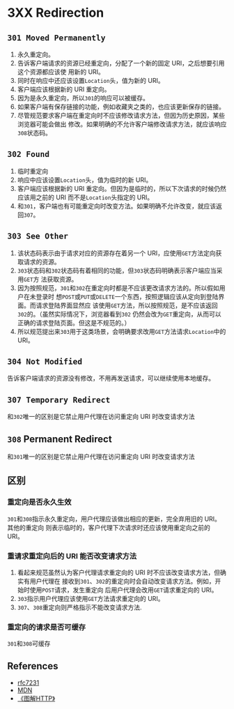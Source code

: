 # 3XX Redirection


## `301 Moved Permanently`
1. 永久重定向。
2. 告诉客户端请求的资源已经重定向，分配了一个新的固定 URI，之后想要引用这个资源都应该使
用新的 URI。
3. 同时在响应中还应该设置`Location`头，值为新的 URI。
4. 客户端应该根据新的 URI 重定向。
5. 因为是永久重定向，所以`301`的响应可以被缓存。
6. 如果客户端有保存链接的功能，例如收藏夹之类的，也应该更新保存的链接。
7. 尽管规范要求客户端在重定向时不应该修改请求方法，但因为历史原因，某些浏览器可能会做出
修改。如果明确的不允许客户端修改请求方法，就应该响应`308`状态码。


## `302 Found`
1. 临时重定向
2. 响应中应该设置`Location`头，值为临时的新 URI。
3. 客户端应该根据新的 URI 重定向。但因为是临时的，所以下次请求的时候仍然应该用之前的
URI 而不是`Location`头指定的 URI。
4. 和`301`，客户端也有可能重定向时改变方法。如果明确不允许改变，就应该返回`307`。


## `303 See Other`
1. 该状态码表示由于请求对应的资源存在着另一个 URI，应使用`GET`方法定向获取请求的资源。
2. `303`状态码和`302`状态码有着相同的功能，但`303`状态码明确表示客户端应当采用`GET`方
法获取资源。
3. 因为按照规范，`301`和`302`在重定向时都是不应该更改请求方法的。所以假如用户在未登录时
想`POST`或`PUT`或`DELETE`一个东西，按照逻辑应该从定向到登陆界面。而请求登陆界面显然应
该使用`GET`方法，所以按照规范，是不应该返回`302`的。（虽然实际情况下，浏览器看到`302`
仍然会改为`GET`重定向，从而可以正确的请求登陆页面。但这是不规范的。）
4. 所以规范提出来`303`用于这类场景，会明确要求改用`GET`方法请求`Location`中的 URI。


## `304 Not Modified`
告诉客户端请求的资源没有修改，不用再发送请求，可以继续使用本地缓存。


## `307 Temporary Redirect`
和`302`唯一的区别是它禁止用户代理在访问重定向 URI 时改变请求方法


## `308` Permanent Redirect
和`301`唯一的区别是它禁止用户代理在访问重定向 URI 时改变请求方法


## 区别
### 重定向是否永久生效
`301`和`308`指示永久重定向，用户代理应该做出相应的更新，完全弃用旧的 URI。其他的重定向
则表示临时的，客户代理下次请求时还应该使用重定向之前的 URI。

### 重请求重定向后的 URI 能否改变请求方法
1. 看起来规范虽然认为客户代理请求重定向的 URI 时不应该改变请求方法，但确实有用户代理在
接收到`301`、`302`的重定向时会自动改变请求方法。例如，开始时使用`POST`请求，发生重定向
后用户代理会改用`GET`请求重定向的 URI。
2. `303`指示用户代理应该使用`GET`方法请求重定向的 URI。
3. `307`、`308`重定向则严格指示不能改变请求方法.

### 重定向的请求是否可缓存
`301`和`308`可缓存


## References
* [rfc7231](https://tools.ietf.org/html/rfc7231)
* [MDN](https://developer.mozilla.org/en-US/docs/Web/HTTP/Status)
* [《图解HTTP》](http://www.ituring.com.cn/book/1229)
